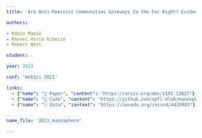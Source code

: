 ```yaml
---
title: 'Are Anti-Feminist Communities Gateways to the Far Right? Evidence from Reddit and YouTube'

authors:

- Robin Mamié
- Manoel Horta Ribeiro
- Robert West

student: ☆

year: 2021

conf: 'WebSci 2021'

links:
  - {"name": "📜 Paper", "content": "https://arxiv.org/abs/2102.12837"}
  - {"name": "🔗️ Code", "content": "https://github.com/epfl-dlab/manosphere_to_altright"}
  - {"name": "🗄️️ Data", "content": "https://zenodo.org/record/4420983"}


name_file: '2021_manosphere'

---
```

